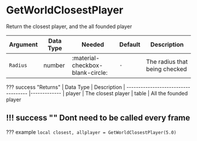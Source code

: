 # GetWorldClosestPlayer
Return the closest player, and the all founded player

| Argument              | Data Type                            | Needed                    | Default         | Description
| ----------------------| ------------------------------------ | ------------------------- |-----------------|-------------
| `Radius`                | number | :material-checkbox-blank-circle: | `-` | The radius that being checked

??? success "Returns"
    | Data Type                            | Description
    | ------------------------------------ |-------------
    | player | The closest player
    | table | All the founded player

!!! success ""
    Dont need to be called every frame
---
??? example
    ```
    local closest, allplayer = GetWorldClosestPlayer(5.0)
    ```